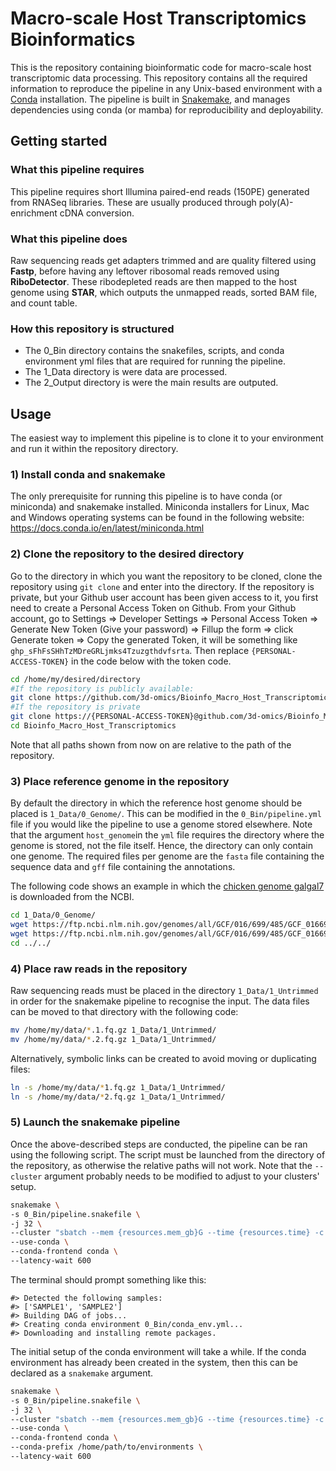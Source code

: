 # Macro-scale Host Transcriptomics Bioinformatics
This is the repository containing bioinformatic code for macro-scale host transcriptomic data processing. This repository contains all the required information to reproduce the pipeline in any Unix-based environment with a [Conda](https://docs.conda.io/en/latest/) installation. The pipeline is built in [Snakemake](https://snakemake.readthedocs.io/en/stable/), and manages dependencies using conda (or mamba) for reproducibility and deployability.

## Getting started

### What this pipeline requires

This pipeline requires short Illumina paired-end reads (150PE) generated from RNASeq libraries. These are usually produced through poly(A)-enrichment cDNA conversion.

### What this pipeline does

Raw sequencing reads get adapters trimmed and are quality filtered using **Fastp**, before having any leftover ribosomal reads removed using **RiboDetector**. These ribodepleted reads are then mapped to the host genome using **STAR**, which outputs the unmapped reads, sorted BAM file, and count table.

### How this repository is structured

* The 0_Bin directory contains the snakefiles, scripts, and conda environment yml files that are required for running the pipeline.
* The 1_Data directory is were data are processed.
* The 2_Output directory is were the main results are outputed.

## Usage

The easiest way to implement this pipeline is to clone it to your environment and run it within the repository directory.

### 1) Install conda and snakemake

The only prerequisite for running this pipeline is to have conda (or miniconda) and snakemake installed. Miniconda installers for Linux, Mac and Windows operating systems can be found in the following website: https://docs.conda.io/en/latest/miniconda.html

### 2) Clone the repository to the desired directory

Go to the directory in which you want the repository to be cloned, clone the repository using `git clone` and enter into the directory. If the repository is private, but your Github user account has been given access to it, you first need to create a Personal Access Token on Github. From your Github account, go to Settings => Developer Settings => Personal Access Token => Generate New Token (Give your password) => Fillup the form => click Generate token => Copy the generated Token, it will be something like `ghp_sFhFsSHhTzMDreGRLjmks4Tzuzgthdvfsrta`. Then replace `{PERSONAL-ACCESS-TOKEN}` in the code below with the token code.

``` sh {eval=FALSE}
cd /home/my/desired/directory
#If the repository is publicly available:
git clone https://github.com/3d-omics/Bioinfo_Macro_Host_Transcriptomics.git
#If the repository is private
git clone https://{PERSONAL-ACCESS-TOKEN}@github.com/3d-omics/Bioinfo_Macro_Host_Transcriptomics.git
cd Bioinfo_Macro_Host_Transcriptomics
```

Note that all paths shown from now on are relative to the path of the repository.

### 3) Place reference genome in the repository

By default the directory in which the reference host genome should be placed is `1_Data/0_Genome/`. This can be modified in the `0_Bin/pipeline.yml` file if you would like the pipeline to use a genome stored elsewhere. Note that the argument `host_genome`in the `yml` file requires the directory where the genome is stored, not the file itself. Hence, the directory can only contain one genome. The required files per genome are the `fasta` file containing the sequence data and `gff` file containing the annotations.

The following code shows an example in which the [chicken genome galgal7](https://www.ncbi.nlm.nih.gov/genome/?term=gallus+gallus) is downloaded from the NCBI.

``` sh {eval=FALSE}
cd 1_Data/0_Genome/
wget https://ftp.ncbi.nlm.nih.gov/genomes/all/GCF/016/699/485/GCF_016699485.2_bGalGal1.mat.broiler.GRCg7b/GCF_016699485.2_bGalGal1.mat.broiler.GRCg7b_genomic.fna.gz
wget https://ftp.ncbi.nlm.nih.gov/genomes/all/GCF/016/699/485/GCF_016699485.2_bGalGal1.mat.broiler.GRCg7b/GCF_016699485.2_bGalGal1.mat.broiler.GRCg7b_genomic.gff.gz
cd ../../
```

### 4) Place raw reads in the repository

Raw sequencing reads must be placed in the directory `1_Data/1_Untrimmed` in order for the snakemake pipeline to recognise the input. The data files can be moved to that directory with the following code:

``` sh {eval=FALSE}
mv /home/my/data/*.1.fq.gz 1_Data/1_Untrimmed/
mv /home/my/data/*.2.fq.gz 1_Data/1_Untrimmed/
```

Alternatively, symbolic links can be created to avoid moving or duplicating files:

``` sh {eval=FALSE}
ln -s /home/my/data/*1.fq.gz 1_Data/1_Untrimmed/
ln -s /home/my/data/*2.fq.gz 1_Data/1_Untrimmed/
```

### 5) Launch the snakemake pipeline

Once the above-described steps are conducted, the pipeline can be ran using the following script. The script must be launched from the directory of the repository, as otherwise the relative paths will not work. Note that the `--cluster` argument probably needs to be modified to adjust to your clusters' setup.

``` sh {eval=FALSE}
snakemake \
-s 0_Bin/pipeline.snakefile \
-j 32 \
--cluster "sbatch --mem {resources.mem_gb}G --time {resources.time} -c {threads} -v" \
--use-conda \
--conda-frontend conda \
--latency-wait 600
```

The terminal should prompt something like this:

```
#> Detected the following samples:
#> ['SAMPLE1', 'SAMPLE2']
#> Building DAG of jobs...
#> Creating conda environment 0_Bin/conda_env.yml...
#> Downloading and installing remote packages.
```

The initial setup of the conda environment will take a while. If the conda environment has already been created in the system, then this can be declared as a `snakemake` argument.

``` sh {eval=FALSE}
snakemake \
-s 0_Bin/pipeline.snakefile \
-j 32 \
--cluster "sbatch --mem {resources.mem_gb}G --time {resources.time} -c {threads} -v" \
--use-conda \
--conda-frontend conda \
--conda-prefix /home/path/to/environments \
--latency-wait 600
```
